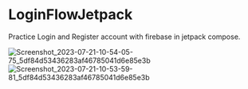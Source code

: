 # LoginFlowJetpack
Practice Login and Register account with firebase in jetpack compose.


![Screenshot_2023-07-21-10-54-05-75_5df84d53436283af46785041d6e85e3b](https://github.com/codingbloom/LoginFlowJetpack/assets/100596014/71792c3c-6a77-45c1-9a5e-261e3f65a623)
![Screenshot_2023-07-21-10-53-59-81_5df84d53436283af46785041d6e85e3b](https://github.com/codingbloom/LoginFlowJetpack/assets/100596014/8fe9f667-8e1e-479c-8cfe-f59479df34e2)
